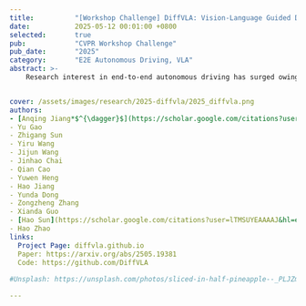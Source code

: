 ```yaml
---
title:          "[Workshop Challenge] DiffVLA: Vision-Language Guided Diffusion Planning for Autonomous Driving"
date:           2025-05-12 00:01:00 +0800
selected:       true
pub:            "CVPR Workshop Challenge"
pub_date:       "2025"
category:       "E2E Autonomous Driving, VLA"
abstract: >-
    Research interest in end-to-end autonomous driving has surged owing to its fully differentiable design integrating modular tasks, i.e. perception, prediction and planing, which enables optimization in pursuit of the ultimate goal. Despite the great potential of the end-to-end paradigm, existing methods suffer from several aspects including expensive BEV (bird's eye view) computation, action diversity, and sub-optimal decision in complex real-world scenarios. To address these challenges, we propose a novel hybrid sparse-dense diffusion policy, empowered by a Vision-Language Model (VLM), called Diff-VLA. We explore the sparse diffusion representation for efficient multi-modal driving behavior. Moreover, we rethink the effectiveness of VLM driving decision and improve the trajectory generation guidance through deep interaction across agent, map instances and VLM output. Our method shows superior performance in Autonomous Grand Challenge 2025 which contains challenging real and reactive synthetic scenarios. Our methods achieves 45.0 PDMS.


cover: /assets/images/research/2025-diffvla/2025_diffvla.png
authors:
- [Anqing Jiang*$^{\dagger}$](https://scholar.google.com/citations?user=-aeaposAAAAJ&hl=ja)
- Yu Gao
- Zhigang Sun
- Yiru Wang
- Jijun Wang
- Jinhao Chai
- Qian Cao
- Yuwen Heng
- Hao Jiang
- Yunda Dong
- Zongzheng Zhang
- Xianda Guo
- [Hao Sun](https://scholar.google.com/citations?user=lTMSUYEAAAAJ&hl=en)
- Hao Zhao
links:
  Project Page: diffvla.github.io
  Paper: https://arxiv.org/abs/2505.19381
  Code: https://github.com/DiffVLA
  
#Unsplash: https://unsplash.com/photos/sliced-in-half-pineapple--_PLJZmHZzk

---
```

